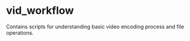 # vid_workflow
Contains scripts for understanding basic video encoding process and file operations.
